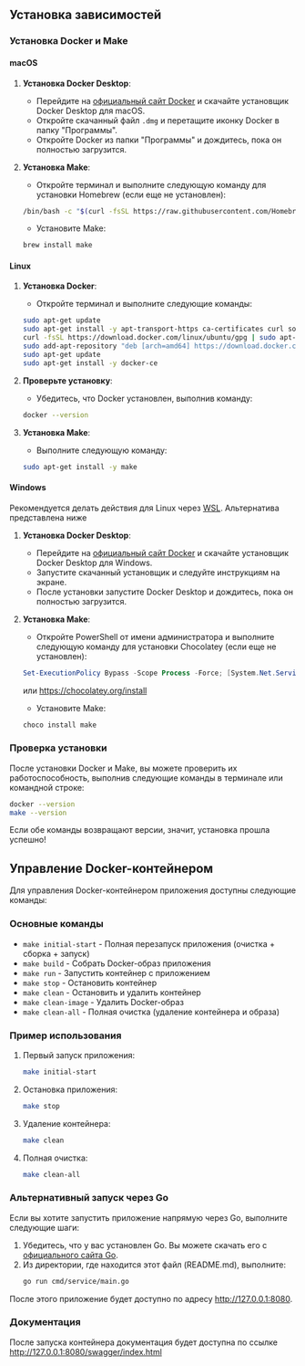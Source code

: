 ## Установка зависимостей

### Установка Docker и Make

#### macOS

1. **Установка Docker Desktop**:
   - Перейдите на [официальный сайт Docker](https://www.docker.com/products/docker-desktop) и скачайте установщик Docker Desktop для macOS.
   - Откройте скачанный файл `.dmg` и перетащите иконку Docker в папку "Программы".
   - Откройте Docker из папки "Программы" и дождитесь, пока он полностью загрузится.

2. **Установка Make**:
   - Откройте терминал и выполните следующую команду для установки Homebrew (если еще не установлен):

   ```bash
   /bin/bash -c "$(curl -fsSL https://raw.githubusercontent.com/Homebrew/install/HEAD/install.sh)"
   ```

   - Установите Make:

   ```bash
   brew install make
   ```

#### Linux

1. **Установка Docker**:
   - Откройте терминал и выполните следующие команды:

   ```bash
   sudo apt-get update
   sudo apt-get install -y apt-transport-https ca-certificates curl software-properties-common
   curl -fsSL https://download.docker.com/linux/ubuntu/gpg | sudo apt-key add -
   sudo add-apt-repository "deb [arch=amd64] https://download.docker.com/linux/ubuntu $(lsb_release -cs) stable"
   sudo apt-get update
   sudo apt-get install -y docker-ce
   ```

2. **Проверьте установку**:
   - Убедитесь, что Docker установлен, выполнив команду:

   ```bash
   docker --version
   ```

3. **Установка Make**:
   - Выполните следующую команду:

   ```bash
   sudo apt-get install -y make
   ```

#### Windows

Рекомендуется делать действия для Linux через [WSL](https://learn.microsoft.com/ru-ru/windows/wsl/install). Альтернатива представлена ниже

1. **Установка Docker Desktop**:
   - Перейдите на [официальный сайт Docker](https://www.docker.com/products/docker-desktop) и скачайте установщик Docker Desktop для Windows.
   - Запустите скачанный установщик и следуйте инструкциям на экране.
   - После установки запустите Docker Desktop и дождитесь, пока он полностью загрузится.

2. **Установка Make**:
   - Откройте PowerShell от имени администратора и выполните следующую команду для установки Chocolatey (если еще не установлен):

   ```powershell
   Set-ExecutionPolicy Bypass -Scope Process -Force; [System.Net.ServicePointManager]::SecurityProtocol = [System.Net.SecurityProtocolType]::Tls12; iex ((New-Object System.Net.WebClient).DownloadString('https://chocolatey.org/install.ps1'))
   ```

   или https://chocolatey.org/install

   - Установите Make:

   ```powershell
   choco install make
   ```

### Проверка установки

После установки Docker и Make, вы можете проверить их работоспособность, выполнив следующие команды в терминале или командной строке:

```bash
docker --version
make --version
```

Если обе команды возвращают версии, значит, установка прошла успешно!

## Управление Docker-контейнером

Для управления Docker-контейнером приложения доступны следующие команды:

### Основные команды

- `make initial-start` - Полная перезапуск приложения (очистка + сборка + запуск)
- `make build` - Собрать Docker-образ приложения
- `make run` - Запустить контейнер с приложением
- `make stop` - Остановить контейнер
- `make clean` - Остановить и удалить контейнер
- `make clean-image` - Удалить Docker-образ
- `make clean-all` - Полная очистка (удаление контейнера и образа)

### Пример использования

1. Первый запуск приложения:
   ```bash
   make initial-start
   ```

2. Остановка приложения:
   ```bash
   make stop
   ```

3. Удаление контейнера:
   ```bash
   make clean
   ```

4. Полная очистка:
   ```bash
   make clean-all
   ```

### Альтернативный запуск через Go

Если вы хотите запустить приложение напрямую через Go, выполните следующие шаги:

1. Убедитесь, что у вас установлен Go. Вы можете скачать его с [официального сайта Go](https://golang.org/dl/).
2. Из директории, где находится этот файл (README.md), выполните:
   ```bash
   go run сmd/service/main.go
   ```

После этого приложение будет доступно по адресу http://127.0.0.1:8080.

### Документация

После запуска контейнера документация будет доступна по ссылке http://127.0.0.1:8080/swagger/index.html
